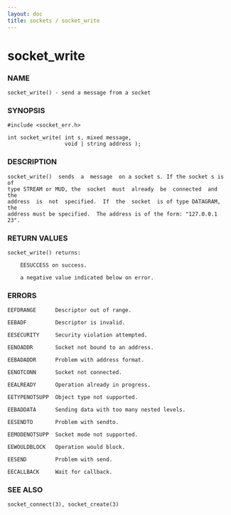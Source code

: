 ```yaml
---
layout: doc
title: sockets / socket_write
---
```

# socket_write

### NAME

    socket_write() - send a message from a socket

### SYNOPSIS

    #include <socket_err.h>

    int socket_write( int s, mixed message,
                      void | string address );

### DESCRIPTION

    socket_write()  sends  a  message  on a socket s. If the socket s is of
    type STREAM or MUD, the  socket  must  already  be  connected  and  the
    address  is  not  specified.  If  the  socket  is of type DATAGRAM, the
    address must be specified.  The address is of the form: "127.0.0.1 23".

### RETURN VALUES

    socket_write() returns:

        EESUCCESS on success.

        a negative value indicated below on error.

### ERRORS

    EEFDRANGE      Descriptor out of range.

    EEBADF         Descriptor is invalid.

    EESECURITY     Security violation attempted.

    EENOADDR       Socket not bound to an address.

    EEBADADDR      Problem with address format.

    EENOTCONN      Socket not connected.

    EEALREADY      Operation already in progress.

    EETYPENOTSUPP  Object type not supported.

    EEBADDATA      Sending data with too many nested levels.

    EESENDTO       Problem with sendto.

    EEMODENOTSUPP  Socket mode not supported.

    EEWOULDBLOCK   Operation would block.

    EESEND         Problem with send.

    EECALLBACK     Wait for callback.

### SEE ALSO

    socket_connect(3), socket_create(3)


